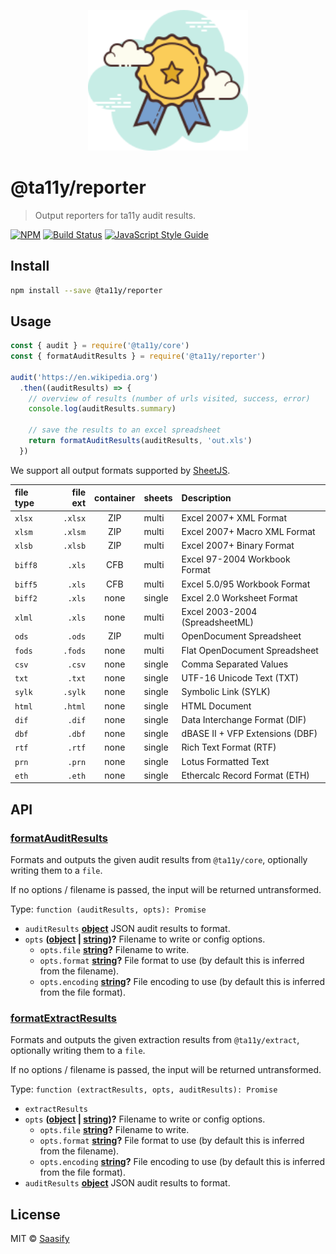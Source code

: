 <p align="center">
  <a href="https://ta11y.saasify.sh" title="ta11y">
    <img src="https://raw.githubusercontent.com/saasify-sh/ta11y/master/media/logo.svg?sanitize=true" alt="ta11y Logo" width="256" />
  </a>
</p>

# @ta11y/reporter

> Output reporters for ta11y audit results.

[![NPM](https://img.shields.io/npm/v/@ta11y/reporter.svg)](https://www.npmjs.com/package/@ta11y/reporter) [![Build Status](https://travis-ci.com/saasify-sh/ta11y.svg?branch=master)](https://travis-ci.com/saasify-sh/ta11y) [![JavaScript Style Guide](https://img.shields.io/badge/code_style-standard-brightgreen.svg)](https://standardjs.com)

## Install

```bash
npm install --save @ta11y/reporter
```

## Usage

```js
const { audit } = require('@ta11y/core')
const { formatAuditResults } = require('@ta11y/reporter')

audit('https://en.wikipedia.org')
  .then((auditResults) => {
    // overview of results (number of urls visited, success, error)
    console.log(auditResults.summary)

    // save the results to an excel spreadsheet
    return formatAuditResults(auditResults, 'out.xls')
  })
```

We support all output formats supported by [SheetJS](https://docs.sheetjs.com/#supported-output-formats).

| file type | file ext | container | sheets | Description                     |
| :-------- | -------: | :-------: | :----- | :------------------------------ |
| `xlsx`    |  `.xlsx` |    ZIP    | multi  | Excel 2007+ XML Format          |
| `xlsm`    |  `.xlsm` |    ZIP    | multi  | Excel 2007+ Macro XML Format    |
| `xlsb`    |  `.xlsb` |    ZIP    | multi  | Excel 2007+ Binary Format       |
| `biff8`   |   `.xls` |    CFB    | multi  | Excel 97-2004 Workbook Format   |
| `biff5`   |   `.xls` |    CFB    | multi  | Excel 5.0/95 Workbook Format    |
| `biff2`   |   `.xls` |    none   | single | Excel 2.0 Worksheet Format      |
| `xlml`    |   `.xls` |    none   | multi  | Excel 2003-2004 (SpreadsheetML) |
| `ods`     |   `.ods` |    ZIP    | multi  | OpenDocument Spreadsheet        |
| `fods`    |  `.fods` |    none   | multi  | Flat OpenDocument Spreadsheet   |
| `csv`     |   `.csv` |    none   | single | Comma Separated Values          |
| `txt`     |   `.txt` |    none   | single | UTF-16 Unicode Text (TXT)       |
| `sylk`    |  `.sylk` |    none   | single | Symbolic Link (SYLK)            |
| `html`    |  `.html` |    none   | single | HTML Document                   |
| `dif`     |   `.dif` |    none   | single | Data Interchange Format (DIF)   |
| `dbf`     |   `.dbf` |    none   | single | dBASE II + VFP Extensions (DBF) |
| `rtf`     |   `.rtf` |    none   | single | Rich Text Format (RTF)          |
| `prn`     |   `.prn` |    none   | single | Lotus Formatted Text            |
| `eth`     |   `.eth` |    none   | single | Ethercalc Record Format (ETH)   |

## API

<!-- Generated by documentation.js. Update this documentation by updating the source code. -->

### [formatAuditResults](https://git@github.com/:saasify-sh/ta11y/blob/3a2a63938169541b7b0394a6acad9a45681093c7/packages/ta11y-reporter/lib/index.js#L22-L69)

Formats and outputs the given audit results from `@ta11y/core`, optionally writing
them to a `file`.

If no options / filename is passed, the input will be returned untransformed.

Type: `function (auditResults, opts): Promise`

-   `auditResults` **[object](https://developer.mozilla.org/docs/Web/JavaScript/Reference/Global_Objects/Object)** JSON audit results to format.
-   `opts` **([object](https://developer.mozilla.org/docs/Web/JavaScript/Reference/Global_Objects/Object) \| [string](https://developer.mozilla.org/docs/Web/JavaScript/Reference/Global_Objects/String))?** Filename to write or config options.
    -   `opts.file` **[string](https://developer.mozilla.org/docs/Web/JavaScript/Reference/Global_Objects/String)?** Filename to write.
    -   `opts.format` **[string](https://developer.mozilla.org/docs/Web/JavaScript/Reference/Global_Objects/String)?** File format to use (by default this is inferred from the filename).
    -   `opts.encoding` **[string](https://developer.mozilla.org/docs/Web/JavaScript/Reference/Global_Objects/String)?** File encoding to use (by default this is inferred from the file format).

### [formatExtractResults](https://git@github.com/:saasify-sh/ta11y/blob/3a2a63938169541b7b0394a6acad9a45681093c7/packages/ta11y-reporter/lib/index.js#L85-L115)

Formats and outputs the given extraction results from `@ta11y/extract`, optionally writing
them to a `file`.

If no options / filename is passed, the input will be returned untransformed.

Type: `function (extractResults, opts, auditResults): Promise`

-   `extractResults`  
-   `opts` **([object](https://developer.mozilla.org/docs/Web/JavaScript/Reference/Global_Objects/Object) \| [string](https://developer.mozilla.org/docs/Web/JavaScript/Reference/Global_Objects/String))?** Filename to write or config options.
    -   `opts.file` **[string](https://developer.mozilla.org/docs/Web/JavaScript/Reference/Global_Objects/String)?** Filename to write.
    -   `opts.format` **[string](https://developer.mozilla.org/docs/Web/JavaScript/Reference/Global_Objects/String)?** File format to use (by default this is inferred from the filename).
    -   `opts.encoding` **[string](https://developer.mozilla.org/docs/Web/JavaScript/Reference/Global_Objects/String)?** File encoding to use (by default this is inferred from the file format).
-   `auditResults` **[object](https://developer.mozilla.org/docs/Web/JavaScript/Reference/Global_Objects/Object)** JSON audit results to format.

## License

MIT © [Saasify](https://saasify.sh)
